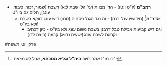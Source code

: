 * **רמב"ם** (יו"ט ו:טז) - הד' מצוות (עי' הל' שבת ל:א) דשבת (שמור, זכור, כיבוד, עונג), חלים גם ביו"ט
	* **אדר"ת**[^1] (חידושיו עמ' רכה) - זה נגד הגמ' פסחים (סח:) דיש עונג דווקא בשבת ולא ביו"ט\!
		* וגם דיש קביעות אכילת טבל דרבנן בשבת משום עונג ולא ביו"ט - כיון דכתיב וקראת לשבת עונג (ישעיה נח:יג) קבעה (ביצה לד:)

[^1]: י"כ: מו"ז אמר בשם **ביה"ל וגליא מסכתא**, אבל לא מצאתי

#פרק_יוט_תשפה